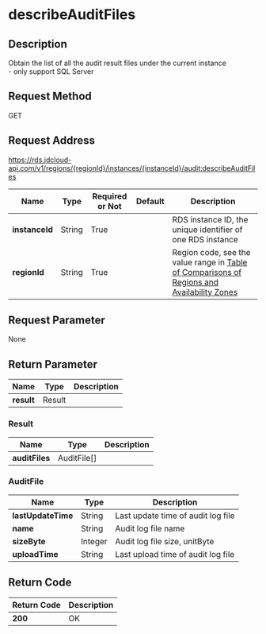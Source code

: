 # describeAuditFiles


## Description
Obtain the list of all the audit result files under the current instance<br>- only support SQL Server

## Request Method
GET

## Request Address
https://rds.jdcloud-api.com/v1/regions/{regionId}/instances/{instanceId}/audit:describeAuditFiles

|Name|Type|Required or Not|Default|Description|
|---|---|---|---|---|
|**instanceId**|String|True| |RDS instance ID, the unique identifier of one RDS instance|
|**regionId**|String|True| |Region code, see the value range in [Table of Comparisons of Regions and Availability Zones](../Enum-Definitions/Regions-AZ.md)|

## Request Parameter
None


## Return Parameter
|Name|Type|Description|
|---|---|---|
|**result**|Result| |

### Result
|Name|Type|Description|
|---|---|---|
|**auditFiles**|AuditFile[]| |
### AuditFile
|Name|Type|Description|
|---|---|---|
|**lastUpdateTime**|String|Last update time of audit log file|
|**name**|String|Audit log file name|
|**sizeByte**|Integer|Audit log file size, unitByte|
|**uploadTime**|String|Last upload time of audit log file|

## Return Code
|Return Code|Description|
|---|---|
|**200**|OK|
